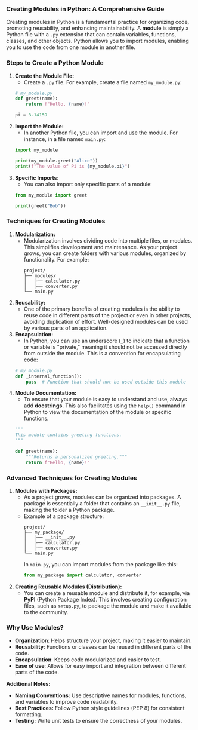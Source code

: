### Creating Modules in Python: A Comprehensive Guide

Creating modules in Python is a fundamental practice for organizing code, promoting reusability, and enhancing maintainability. A **module** is simply a Python file with a `.py` extension that can contain variables, functions, classes, and other objects. Python allows you to import modules, enabling you to use the code from one module in another file.

### Steps to Create a Python Module

1. **Create the Module File:**
   - Create a `.py` file. For example, create a file named `my_module.py`:
   ```python
   # my_module.py
   def greet(name):
       return f"Hello, {name}!"

   pi = 3.14159
   ```
2. **Import the Module:**
   - In another Python file, you can import and use the module. For instance, in a file named `main.py`:
   ```python
   import my_module

   print(my_module.greet("Alice"))
   print(f"The value of Pi is {my_module.pi}")
   ```
3. **Specific Imports:**
   - You can also import only specific parts of a module:
   ```python
   from my_module import greet

   print(greet("Bob"))
   ```

### Techniques for Creating Modules

1. **Modularization:**
   - Modularization involves dividing code into multiple files, or modules. This simplifies development and maintenance. As your project grows, you can create folders with various modules, organized by functionality. For example:
     ```
     project/
     ├── modules/
     │   ├── calculator.py
     │   ├── converter.py
     └── main.py
     ```
2. **Reusability:**
   - One of the primary benefits of creating modules is the ability to reuse code in different parts of the project or even in other projects, avoiding duplication of effort. Well-designed modules can be used by various parts of an application.
3. **Encapsulation:**
   - In Python, you can use an underscore (`_`) to indicate that a function or variable is "private," meaning it should not be accessed directly from outside the module. This is a convention for encapsulating code:
   ```python
   # my_module.py
   def _internal_function():
       pass  # Function that should not be used outside this module
   ```
4. **Module Documentation:**
   - To ensure that your module is easy to understand and use, always add **docstrings**. This also facilitates using the `help()` command in Python to view the documentation of the module or specific functions.
   ```python
   """
   This module contains greeting functions.
   """

   def greet(name):
       """Returns a personalized greeting."""
       return f"Hello, {name}!"
   ```

### Advanced Techniques for Creating Modules

1. **Modules with Packages:**
   - As a project grows, modules can be organized into packages. A package is essentially a folder that contains an `__init__.py` file, making the folder a Python package.
   - Example of a package structure:
     ```
     project/
     ├── my_package/
     │   ├── __init__.py
     │   ├── calculator.py
     │   ├── converter.py
     └── main.py
     ```
     In `main.py`, you can import modules from the package like this:
     ```python
     from my_package import calculator, converter
     ```
2. **Creating Reusable Modules (Distribution):**
   - You can create a reusable module and distribute it, for example, via **PyPI** (Python Package Index). This involves creating configuration files, such as `setup.py`, to package the module and make it available to the community.

### Why Use Modules?
- **Organization**: Helps structure your project, making it easier to maintain.
- **Reusability**: Functions or classes can be reused in different parts of the code.
- **Encapsulation**: Keeps code modularized and easier to test.
- **Ease of use**: Allows for easy import and integration between different parts of the code.

**Additional Notes:**
- **Naming Conventions:** Use descriptive names for modules, functions, and variables to improve code readability.
- **Best Practices:** Follow Python style guidelines (PEP 8) for consistent formatting.
- **Testing:** Write unit tests to ensure the correctness of your modules.
